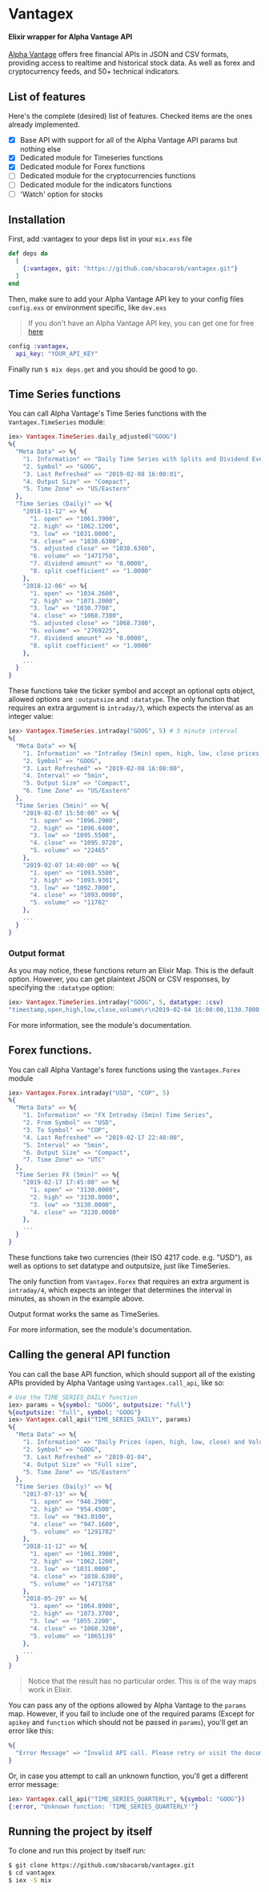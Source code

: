 # Vantagex

#### Elixir wrapper for Alpha Vantage API

[Alpha Vantage](https://alphavantage.co) offers free financial APIs in JSON and CSV formats, providing access to realtime and historical stock data. As well as forex and cryptocurrency feeds, and 50+ technical indicators.

## List of features

Here's the complete (desired) list of features. Checked items are the ones already implemented.

- [x] Base API with support for all of the Alpha Vantage API params but nothing else
- [x] Dedicated module for Timeseries functions
- [x] Dedicated module for Forex functions
- [ ] Dedicated module for the cryptocurrencies functions
- [ ] Dedicated module for the indicators functions
- [ ] 'Watch' option for stocks

## Installation

First, add :vantagex to your deps list in your `mix.exs` file

```elixir
def deps do
  [
    {:vantagex, git: "https://github.com/sbacarob/vantagex.git"}
  ]
end
```

Then, make sure to add your Alpha Vantage API key to your config files `config.exs` or environment specific, like `dev.exs`

> If you don't have an Alpha Vantage API key, you can get one for free [here](https://www.alphavantage.co/support/#api-key)

```elixir
config :vantagex,
  api_key: "YOUR_API_KEY"
```

Finally run `$ mix deps.get` and you should be good to go.

## Time Series functions

You can call Alpha Vantage's Time Series functions with the `Vantagex.TimeSeries` module:

```elixir
iex> Vantagex.TimeSeries.daily_adjusted("GOOG")
%{
  "Meta Data" => %{
    "1. Information" => "Daily Time Series with Splits and Dividend Events",
    "2. Symbol" => "GOOG",
    "3. Last Refreshed" => "2019-02-08 16:00:01",
    "4. Output Size" => "Compact",
    "5. Time Zone" => "US/Eastern"
  },
  "Time Series (Daily)" => %{
    "2018-11-12" => %{
      "1. open" => "1061.3900",
      "2. high" => "1062.1200",
      "3. low" => "1031.0000",
      "4. close" => "1038.6300",
      "5. adjusted close" => "1038.6300",
      "6. volume" => "1471758",
      "7. dividend amount" => "0.0000",
      "8. split coefficient" => "1.0000"
    },
    "2018-12-06" => %{
      "1. open" => "1034.2600",
      "2. high" => "1071.2000",
      "3. low" => "1030.7700",
      "4. close" => "1068.7300",
      "5. adjusted close" => "1068.7300",
      "6. volume" => "2769225",
      "7. dividend amount" => "0.0000",
      "8. split coefficient" => "1.0000"
    },
    ...
  }
}
```

These functions take the ticker symbol and accept an optional opts object, allowed options are `:outputsize` and `:datatype`. The only function that requires an extra argument is `intraday/3`, which expects the interval as an integer value:

```elixir
iex> Vantagex.TimeSeries.intraday("GOOG", 5) # 5 minute interval
%{
  "Meta Data" => %{
    "1. Information" => "Intraday (5min) open, high, low, close prices and volume",
    "2. Symbol" => "GOOG",
    "3. Last Refreshed" => "2019-02-08 16:00:00",
    "4. Interval" => "5min",
    "5. Output Size" => "Compact",
    "6. Time Zone" => "US/Eastern"
  },
  "Time Series (5min)" => %{
    "2019-02-07 15:50:00" => %{
      "1. open" => "1096.2900",
      "2. high" => "1096.6400",
      "3. low" => "1095.5500",
      "4. close" => "1095.9720",
      "5. volume" => "22465"
    },
    "2019-02-07 14:40:00" => %{
      "1. open" => "1093.5500",
      "2. high" => "1093.9301",
      "3. low" => "1092.7000",
      "4. close" => "1093.0000",
      "5. volume" => "11702"
    },
    ...
  }
}
```

### Output format

As you may notice, these functions return an Elixir Map. This is the default option. However, you can get plaintext JSON or CSV responses, by specifying the `:datatype` option:

```elixir
iex> Vantagex.TimeSeries.intraday("GOOG", 5, datatype: :csv)
"timestamp,open,high,low,close,volume\r\n2019-02-04 16:00:00,1130.7800,1132.4301,1130.5000,1132.4301,122109\r\n2019-02-04 15:55:00,1129.9800,1130.7900,1129.3140,1130.4685,52596\r\n2019-02-04 15:50:00,1129.2600,1130.2520,1128.8500,1129.8600,50110\r\n2019-02-04 15:45:00,1126.7550,1129.4750,1126.7550,1129.4100,33314\r\n2019-02-04 15:40:00,1127.7600,1127.7600,1125.3700,1126.4900,42554\r\n2019-02-04 15:35:00,1130.2900,1130.2900,1127.7006,1127.7006,36706\r\n2019-02-04 15:30:00,1131.1500,1131.5450,1130.3400,1130.6600,17684\r\n2019-02-04 15:25:00,1131.5900,1132.0100,1130.6899,1130.9900,20110\r\n2019-02-04 15:20:00,1130.7800,1131.7999,1130.7130,1131.3280,19301\r\n2019-02-04 15:15:00,1129.8400,1131.5500,1129.8400,1130.5072,36392\r\n2019-02-04 15:10:00,1129.0200,1130.1187,1128.0400,1130.1187,25009\r\n2019-02-04 15:05:00,1129.9000,1129.9998,1128.9301,1129.1600,15658\r\n2019-02-04 15:00:00,1130.0000,1130.4399,1129.7700,1130.0699,21459\r\n2019-02-04 14:55:00,1128.5500,1129.9000,1128.5500,1129.9000,41086\r\n2019-02-04 14:50:00,1128.8400,1128.9718,1127.8025,1128.3900,14609\r\n2019-02-04 14:45:00,1127.6191,1129.0000,1127.6191,1128.5900,12154\r\n..."
```

For more information, see the module's documentation.

## Forex functions.

You can call Alpha Vantage's forex functions using the `Vantagex.Forex` module

```elixir
iex> Vantagex.Forex.intraday("USD", "COP", 5)
%{
  "Meta Data" => %{
    "1. Information" => "FX Intraday (5min) Time Series",
    "2. From Symbol" => "USD",
    "3. To Symbol" => "COP",
    "4. Last Refreshed" => "2019-02-17 22:40:00",
    "5. Interval" => "5min",
    "6. Output Size" => "Compact",
    "7. Time Zone" => "UTC"
  },
  "Time Series FX (5min)" => %{
    "2019-02-17 17:45:00" => %{
      "1. open" => "3130.0000",
      "2. high" => "3130.0000",
      "3. low" => "3130.0000",
      "4. close" => "3130.0000"
    },
    ...
  }
}
```

These functions take two currencies (their ISO 4217 code. e.g. "USD"), as well as options to set
datatype and outputsize, just like TimeSeries.

The only function from `Vantagex.Forex` that requires an extra argument is `intraday/4`, which expects
an integer that determines the interval in minutes, as shown in the example above.

Output format works the same as TimeSeries.

For more information, see the module's documentation.

## Calling the general API function

You can call the base API function, which should support all of the existing APIs provided by Alpha Vantage using `Vantagex.call_api`, like so:

```elixir
# Use the TIME_SERIES_DAILY function
iex> params = %{symbol: "GOOG", outputsize: "full"}
%{outputsize: "full", symbol: "GOOG"}
iex> Vantagex.call_api("TIME_SERIES_DAILY", params)
%{
  "Meta Data" => %{
    "1. Information" => "Daily Prices (open, high, low, close) and Volumes",
    "2. Symbol" => "GOOG",
    "3. Last Refreshed" => "2019-01-04",
    "4. Output Size" => "Full size",
    "5. Time Zone" => "US/Eastern"
  },
  "Time Series (Daily)" => %{
    "2017-07-13" => %{
      "1. open" => "946.2900",
      "2. high" => "954.4500",
      "3. low" => "943.0100",
      "4. close" => "947.1600",
      "5. volume" => "1291782"
    },
    "2018-11-12" => %{
      "1. open" => "1061.3900",
      "2. high" => "1062.1200",
      "3. low" => "1031.0000",
      "4. close" => "1038.6300",
      "5. volume" => "1471758"
    },
    "2018-05-29" => %{
      "1. open" => "1064.8900",
      "2. high" => "1073.3700",
      "3. low" => "1055.2200",
      "4. close" => "1060.3200",
      "5. volume" => "1865139"
    },
    ...
  }
}
```
> Notice that the result has no particular order. This is of the way maps work in Elixir.

You can pass any of the options allowed by Alpha Vantage to the `params` map. However, if you fail to include one of the required params (Except for `apikey` and `function` which should not be passed in `params`), you'll get an error like this:

```elixir
%{
  "Error Message" => "Invalid API call. Please retry or visit the documentation (https://www.alphavantage.co/documentation/) for TIME_SERIES_DAILY."
}
```

Or, in case you attempt to call an unknown function, you'll get a different error message:

```elixir
iex> Vantagex.call_api("TIME_SERIES_QUARTERLY", %{symbol: "GOOG"})
{:error, "Unknown function: 'TIME_SERIES_QUARTERLY'"}
```

## Running the project by itself

To clone and run this project by itself run:

```bash
$ git clone https://github.com/sbacarob/vantagex.git
$ cd vantagex
$ iex -S mix
```
